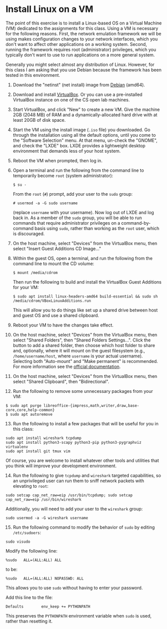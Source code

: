 # Install Linux on a VM

The point of this exercise is to install a Linux-based OS on a Virtual Machine
(VM) dedicated to the assignments for this class.  Using a VM is necessary for
the following reasons.  First, the network emulation framework we will be using
makes configuration changes to your network interfaces, which you don't want to
affect other applications on a working system.  Second, running the framework
requires root (administrator) privileges, which you typically don't want to use
to run applications on a more general system.

Generally you might select almost any distribution of Linux.  However, for this
class I am asking that you use Debian because the framework has been tested in
this environment.  

1. Download the "netinst" (net install) image from
   [Debian](https://www.debian.org/download) (amd64).

2. Download and install
   [VirtualBox](https://www.virtualbox.org/wiki/Downloads).  Or you can use a
   pre-installed VirtualBox instance on one of the CS open lab machines.

3. Start VirtualBox, and click "New" to create a new VM.  Give the machine 2GB
   (2048 MB) of RAM and a dynamically-allocated hard drive with at least 20GB
   of disk space.

4. Start the VM using the install image (`.iso` file) you downloaded.  Go
   through the installation using all the default options, until you come to
   the "Software Selection" menu.  At that menu, un-check the "GNOME", and
   check the "LXDE" box. LXDE provides a lightweight desktop environment that
   demands less of your host system.

5. Reboot the VM when prompted, then log in.

6. Open a terminal and run the following from the command line to temporarily
   become `root` (system administrator):

   ```
   $ su -
   ```

   From the `root` (`#`) prompt, add your user to the `sudo` group:

   ```
   # usermod -a -G sudo username
   ```

   (replace `username` with your username).  Now log out of LXDE and log back
   in.  As a member of the `sudo` group, you will be able to run commands that
   require administrator privileges on a command-by-command basis using `sudo`,
   rather than working as the `root` user, which is discouraged.

7. On the host machine, select "Devices" from the VirtualBox menu, then select
   "Insert Guest Additions CD Image..."
   
8. Within the guest OS, open a terminal, and run the following from the command
   line to mount the CD volume:
   
   ```
   $ mount /media/cdrom
   ```
   
   Then run the following to build and install the VirtualBox Guest Additions
   for your VM:
   
   ```
   $ sudo apt install linux-headers-amd64 build-essential && sudo sh /media/cdrom/VBoxLinuxAdditions.run
   ```

   This will allow you to do things like set up a shared drive between host and
   guest OS and use a shared clipboard.

9. Reboot your VM to have the changes take effect.

10. On the host machine, select "Devices" from the VirtualBox menu, then select
   "Shared Folders", then "Shared Folders Settings...".  Click the button to
   add a shared folder, then choose which host folder to share and, optionally,
   where it will mount on the guest filesystem (e.g., `/home/username/host`, where
   `username` is your actual username).  Selecting both "Auto-mount" and
   "Make permanent" is recommended.  For more information see the [official
   documentation](https://docs.oracle.com/en/virtualization/virtualbox/6.0/user/sharedfolders.html).
   
11. On the host machine, select "Devices" from the VirtualBox menu, then select
   "Shared Clipboard", then "Bidirectional".

12. Run the following to remove some unnecessary
   packages from your VM:

   ```
   $ sudo apt purge libreoffice-{impress,math,writer,draw,base-core,core,help-common}
   $ sudo apt autoremove
   ```

13. Run the following to install a few packages that will be useful for you in
   this class:

   ```
   sudo apt install wireshark tcpdump
   sudo apt install python3-scapy python3-pip python3-pygraphviz virtualenv
   sudo apt install git tmux vim
   ```

   Of course, you are welcome to install whatever other tools and utilities
   that you think will improve your development environment.

14. Run the following to give `tcpdump` and `wireshark` targeted capabilities, so an
   unprivileged user can run them to sniff network packets with elevating to `root`:
   ```
   sudo setcap cap_net_raw=eip /usr/bin/tcpdump; sudo setcap cap_net_raw=eip /usr/bin/wireshark
   ```
   
   Additionally, you will need to add your user to the `wireshark` group:
   
   ```
   sudo usermod -a -G wireshark username
   ```

15. Run the following command to modify the behavior of `sudo` by editing
   `/etc/sudoers`:

   ```
   sudo visudo
   ```

   Modify the following line:
   ```
   %sudo   ALL=(ALL:ALL) ALL
   ```
   to be:
   ```
   %sudo   ALL=(ALL:ALL) NOPASSWD: ALL
   ```
   This allows you to use `sudo` without having to enter your password.

   Add this line to the file:
   ```
   Defaults        env_keep += PYTHONPATH
   ```
   This preserves the `PYTHONPATH` environment variable when `sudo` is used,
   rather than resetting it.
